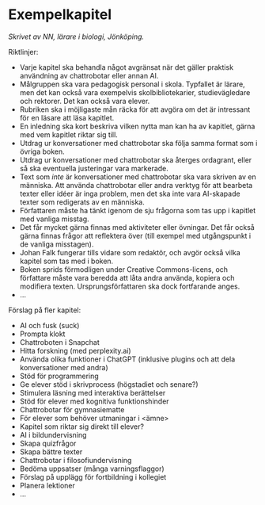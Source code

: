 # Exempelkapitel
_Skrivet av NN, lärare i biologi, Jönköping._

Riktlinjer:
* Varje kapitel ska behandla något avgränsat när det gäller praktisk användning av chattrobotar eller annan AI.
* Målgruppen ska vara pedagogisk personal i skola. Typfallet är lärare, men det kan också vara exempelvis skolbibliotekarier, studievägledare och rektorer. Det kan också vara elever.
* Rubriken ska i möjligaste mån räcka för att avgöra om det är intressant för en läsare att läsa kapitlet.
* En inledning ska kort beskriva vilken nytta man kan ha av kapitlet, gärna med vem kapitlet riktar sig till.
* Utdrag ur konversationer med chattrobotar ska följa samma format som i övriga boken.
* Utdrag ur konversationer med chattrobotar ska återges ordagrant, eller så ska eventuella justeringar vara markerade.
* Text som _inte_ är konversationer med chattrobotar ska vara skriven av en människa. Att använda chattrobotar eller andra verktyg för att bearbeta texter eller idéer är inga problem, men det ska inte vara AI-skapade texter som redigerats av en människa.
* Författaren måste ha tänkt igenom de sju frågorna som tas upp i kapitlet med vanliga misstag.
 * Det får mycket gärna finnas med aktiviteter eller övningar. Det får också gärna finnas frågor att reflektera över (till exempel med utgångspunkt i de vanliga misstagen).
* Johan Falk fungerar tills vidare som redaktör, och avgör också vilka kapitel som tas med i boken.
* Boken sprids förmodligen under Creative Commons-licens, och författare måste vara beredda att låta andra använda, kopiera och modifiera texten. Ursprungsförfattaren ska dock fortfarande anges.
* …

Förslag på fler kapitel:
* AI och fusk (suck)
* Prompta klokt
* Chattroboten i Snapchat
* Hitta forskning (med perplexity.ai)
* Använda olika funktioner i ChatGPT (inklusive plugins och att dela konversationer med andra)
* Stöd för programmering
* Ge elever stöd i skrivprocess (högstadiet och senare?)
* Stimulera läsning med interaktiva berättelser
* Stöd för elever med kognitiva funktionshinder
* Chattrobotar för gymnasiematte
* För elever som behöver utmaningar i \<ämne\>
* Kapitel som riktar sig direkt till elever?
* AI i bildundervisning
* Skapa quizfrågor
* Skapa bättre texter
* Chattrobotar i filosofiundervisning
* Bedöma uppsatser (många varningsflaggor)
* Förslag på upplägg för fortbildning i kollegiet
* Planera lektioner
* …

